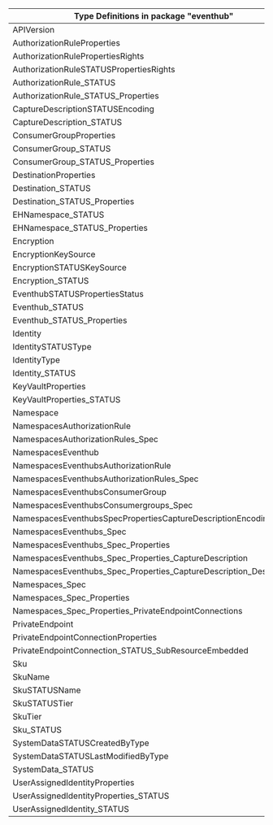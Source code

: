 | Type Definitions in package "eventhub"                             | v1alpha1api20211101 | v1beta20211101 |
|--------------------------------------------------------------------|---------------------|----------------|
| APIVersion                                                         | v1alpha1api20211101 | v1beta20211101 |
| AuthorizationRuleProperties                                        | v1alpha1api20211101 | v1beta20211101 |
| AuthorizationRulePropertiesRights                                  | v1alpha1api20211101 | v1beta20211101 |
| AuthorizationRuleSTATUSPropertiesRights                            | v1alpha1api20211101 | v1beta20211101 |
| AuthorizationRule_STATUS                                           | v1alpha1api20211101 | v1beta20211101 |
| AuthorizationRule_STATUS_Properties                                | v1alpha1api20211101 | v1beta20211101 |
| CaptureDescriptionSTATUSEncoding                                   | v1alpha1api20211101 | v1beta20211101 |
| CaptureDescription_STATUS                                          | v1alpha1api20211101 | v1beta20211101 |
| ConsumerGroupProperties                                            | v1alpha1api20211101 | v1beta20211101 |
| ConsumerGroup_STATUS                                               | v1alpha1api20211101 | v1beta20211101 |
| ConsumerGroup_STATUS_Properties                                    | v1alpha1api20211101 | v1beta20211101 |
| DestinationProperties                                              | v1alpha1api20211101 | v1beta20211101 |
| Destination_STATUS                                                 | v1alpha1api20211101 | v1beta20211101 |
| Destination_STATUS_Properties                                      | v1alpha1api20211101 | v1beta20211101 |
| EHNamespace_STATUS                                                 | v1alpha1api20211101 | v1beta20211101 |
| EHNamespace_STATUS_Properties                                      | v1alpha1api20211101 | v1beta20211101 |
| Encryption                                                         | v1alpha1api20211101 | v1beta20211101 |
| EncryptionKeySource                                                | v1alpha1api20211101 | v1beta20211101 |
| EncryptionSTATUSKeySource                                          | v1alpha1api20211101 | v1beta20211101 |
| Encryption_STATUS                                                  | v1alpha1api20211101 | v1beta20211101 |
| EventhubSTATUSPropertiesStatus                                     | v1alpha1api20211101 | v1beta20211101 |
| Eventhub_STATUS                                                    | v1alpha1api20211101 | v1beta20211101 |
| Eventhub_STATUS_Properties                                         | v1alpha1api20211101 | v1beta20211101 |
| Identity                                                           | v1alpha1api20211101 | v1beta20211101 |
| IdentitySTATUSType                                                 | v1alpha1api20211101 | v1beta20211101 |
| IdentityType                                                       | v1alpha1api20211101 | v1beta20211101 |
| Identity_STATUS                                                    | v1alpha1api20211101 | v1beta20211101 |
| KeyVaultProperties                                                 | v1alpha1api20211101 | v1beta20211101 |
| KeyVaultProperties_STATUS                                          | v1alpha1api20211101 | v1beta20211101 |
| Namespace                                                          | v1alpha1api20211101 | v1beta20211101 |
| NamespacesAuthorizationRule                                        | v1alpha1api20211101 | v1beta20211101 |
| NamespacesAuthorizationRules_Spec                                  | v1alpha1api20211101 | v1beta20211101 |
| NamespacesEventhub                                                 | v1alpha1api20211101 | v1beta20211101 |
| NamespacesEventhubsAuthorizationRule                               | v1alpha1api20211101 | v1beta20211101 |
| NamespacesEventhubsAuthorizationRules_Spec                         | v1alpha1api20211101 | v1beta20211101 |
| NamespacesEventhubsConsumerGroup                                   | v1alpha1api20211101 | v1beta20211101 |
| NamespacesEventhubsConsumergroups_Spec                             | v1alpha1api20211101 | v1beta20211101 |
| NamespacesEventhubsSpecPropertiesCaptureDescriptionEncoding        | v1alpha1api20211101 | v1beta20211101 |
| NamespacesEventhubs_Spec                                           | v1alpha1api20211101 | v1beta20211101 |
| NamespacesEventhubs_Spec_Properties                                | v1alpha1api20211101 | v1beta20211101 |
| NamespacesEventhubs_Spec_Properties_CaptureDescription             | v1alpha1api20211101 | v1beta20211101 |
| NamespacesEventhubs_Spec_Properties_CaptureDescription_Destination | v1alpha1api20211101 | v1beta20211101 |
| Namespaces_Spec                                                    | v1alpha1api20211101 | v1beta20211101 |
| Namespaces_Spec_Properties                                         | v1alpha1api20211101 | v1beta20211101 |
| Namespaces_Spec_Properties_PrivateEndpointConnections              | v1alpha1api20211101 | v1beta20211101 |
| PrivateEndpoint                                                    | v1alpha1api20211101 | v1beta20211101 |
| PrivateEndpointConnectionProperties                                | v1alpha1api20211101 | v1beta20211101 |
| PrivateEndpointConnection_STATUS_SubResourceEmbedded               | v1alpha1api20211101 | v1beta20211101 |
| Sku                                                                | v1alpha1api20211101 | v1beta20211101 |
| SkuName                                                            | v1alpha1api20211101 | v1beta20211101 |
| SkuSTATUSName                                                      | v1alpha1api20211101 | v1beta20211101 |
| SkuSTATUSTier                                                      | v1alpha1api20211101 | v1beta20211101 |
| SkuTier                                                            | v1alpha1api20211101 | v1beta20211101 |
| Sku_STATUS                                                         | v1alpha1api20211101 | v1beta20211101 |
| SystemDataSTATUSCreatedByType                                      | v1alpha1api20211101 | v1beta20211101 |
| SystemDataSTATUSLastModifiedByType                                 | v1alpha1api20211101 | v1beta20211101 |
| SystemData_STATUS                                                  | v1alpha1api20211101 | v1beta20211101 |
| UserAssignedIdentityProperties                                     | v1alpha1api20211101 | v1beta20211101 |
| UserAssignedIdentityProperties_STATUS                              | v1alpha1api20211101 | v1beta20211101 |
| UserAssignedIdentity_STATUS                                        | v1alpha1api20211101 | v1beta20211101 |
